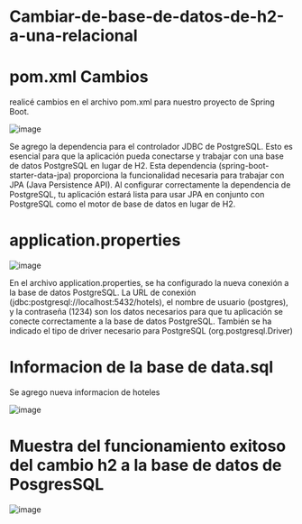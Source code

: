 # Cambiar-de-base-de-datos-de-h2-a-una-relacional
# pom.xml Cambios
realicé cambios en el archivo pom.xml para nuestro proyecto de Spring Boot. 

![image](https://github.com/Danielpalma54/Cambiar-de-base-de-datos-de-h2-a-una-relacional/assets/147771801/815ddb25-a83a-48ab-a613-d42c0f320b0b)

Se agrego la dependencia para el controlador JDBC de PostgreSQL. Esto es esencial para que la aplicación pueda conectarse y trabajar con una base de datos PostgreSQL en lugar de H2.
Esta dependencia (spring-boot-starter-data-jpa) proporciona la funcionalidad necesaria para trabajar con JPA (Java Persistence API). Al configurar correctamente la dependencia de PostgreSQL, tu aplicación estará lista para usar JPA en conjunto con PostgreSQL como el motor de base de datos en lugar de H2.

# application.properties 

![image](https://github.com/Danielpalma54/Cambiar-de-base-de-datos-de-h2-a-una-relacional/assets/147771801/c4870e3a-a11a-4d96-9481-9a84afd94014)

En el archivo application.properties, se ha configurado la nueva conexión a la base de datos PostgreSQL. La URL de conexión (jdbc:postgresql://localhost:5432/hotels), el nombre de usuario (postgres), y la contraseña (1234) son los datos necesarios para que tu aplicación se conecte correctamente a la base de datos PostgreSQL. También se ha indicado el tipo de driver necesario para PostgreSQL (org.postgresql.Driver)

# Informacion de la base de data.sql
Se agrego nueva informacion de hoteles

![image](https://github.com/Danielpalma54/Cambiar-de-base-de-datos-de-h2-a-una-relacional/assets/147771801/8ca059cd-b23e-4697-8161-b214c060781b)


# Muestra del funcionamiento exitoso del cambio h2 a la base de datos de PosgresSQL

![image](https://github.com/Danielpalma54/Cambiar-de-base-de-datos-de-h2-a-una-relacional/assets/147771801/bd1fb778-0883-42df-9b62-01be2ff120ab)

